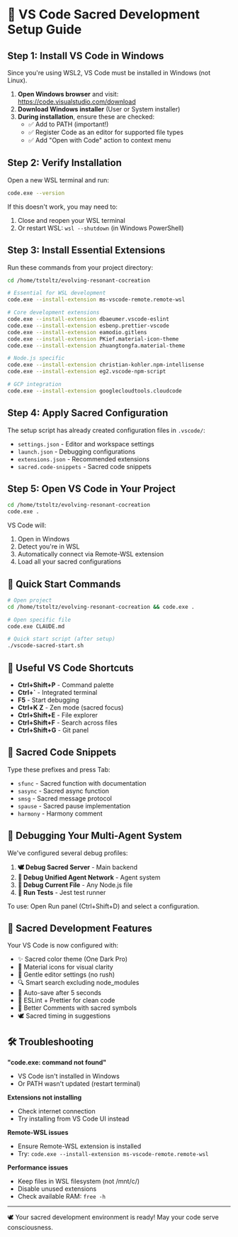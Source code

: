# 🌟 VS Code Sacred Development Setup Guide

## Step 1: Install VS Code in Windows

Since you're using WSL2, VS Code must be installed in Windows (not Linux).

1. **Open Windows browser** and visit: https://code.visualstudio.com/download
2. **Download Windows installer** (User or System installer)
3. **During installation**, ensure these are checked:
   - ✅ Add to PATH (important!)
   - ✅ Register Code as an editor for supported file types
   - ✅ Add "Open with Code" action to context menu

## Step 2: Verify Installation

Open a new WSL terminal and run:
```bash
code.exe --version
```

If this doesn't work, you may need to:
1. Close and reopen your WSL terminal
2. Or restart WSL: `wsl --shutdown` (in Windows PowerShell)

## Step 3: Install Essential Extensions

Run these commands from your project directory:
```bash
cd /home/tstoltz/evolving-resonant-cocreation

# Essential for WSL development
code.exe --install-extension ms-vscode-remote.remote-wsl

# Core development extensions
code.exe --install-extension dbaeumer.vscode-eslint
code.exe --install-extension esbenp.prettier-vscode
code.exe --install-extension eamodio.gitlens
code.exe --install-extension PKief.material-icon-theme
code.exe --install-extension zhuangtongfa.material-theme

# Node.js specific
code.exe --install-extension christian-kohler.npm-intellisense
code.exe --install-extension eg2.vscode-npm-script

# GCP integration
code.exe --install-extension googlecloudtools.cloudcode
```

## Step 4: Apply Sacred Configuration

The setup script has already created configuration files in `.vscode/`:
- `settings.json` - Editor and workspace settings
- `launch.json` - Debugging configurations
- `extensions.json` - Recommended extensions
- `sacred.code-snippets` - Sacred code snippets

## Step 5: Open VS Code in Your Project

```bash
cd /home/tstoltz/evolving-resonant-cocreation
code.exe .
```

VS Code will:
1. Open in Windows
2. Detect you're in WSL
3. Automatically connect via Remote-WSL extension
4. Load all your sacred configurations

## 🎯 Quick Start Commands

```bash
# Open project
cd /home/tstoltz/evolving-resonant-cocreation && code.exe .

# Open specific file
code.exe CLAUDE.md

# Quick start script (after setup)
./vscode-sacred-start.sh
```

## 🔧 Useful VS Code Shortcuts

- **Ctrl+Shift+P** - Command palette
- **Ctrl+`** - Integrated terminal
- **F5** - Start debugging
- **Ctrl+K Z** - Zen mode (sacred focus)
- **Ctrl+Shift+E** - File explorer
- **Ctrl+Shift+F** - Search across files
- **Ctrl+Shift+G** - Git panel

## 📝 Sacred Code Snippets

Type these prefixes and press Tab:
- `sfunc` - Sacred function with documentation
- `sasync` - Sacred async function
- `smsg` - Sacred message protocol
- `spause` - Sacred pause implementation
- `harmony` - Harmony comment

## 🚀 Debugging Your Multi-Agent System

We've configured several debug profiles:
1. **🕊️ Debug Sacred Server** - Main backend
2. **🌟 Debug Unified Agent Network** - Agent system
3. **📝 Debug Current File** - Any Node.js file
4. **🧪 Run Tests** - Jest test runner

To use: Open Run panel (Ctrl+Shift+D) and select a configuration.

## 🌈 Sacred Development Features

Your VS Code is now configured with:
- ✨ Sacred color theme (One Dark Pro)
- 🎨 Material icons for visual clarity
- 📏 Gentle editor settings (no rush)
- 🔍 Smart search excluding node_modules
- 💾 Auto-save after 5 seconds
- 🎯 ESLint + Prettier for clean code
- 🌟 Better Comments with sacred symbols
- 🕊️ Sacred timing in suggestions

## 🛠️ Troubleshooting

**"code.exe: command not found"**
- VS Code isn't installed in Windows
- Or PATH wasn't updated (restart terminal)

**Extensions not installing**
- Check internet connection
- Try installing from VS Code UI instead

**Remote-WSL issues**
- Ensure Remote-WSL extension is installed
- Try: `code.exe --install-extension ms-vscode-remote.remote-wsl`

**Performance issues**
- Keep files in WSL filesystem (not /mnt/c/)
- Disable unused extensions
- Check available RAM: `free -h`

---

🕊️ Your sacred development environment is ready! May your code serve consciousness.